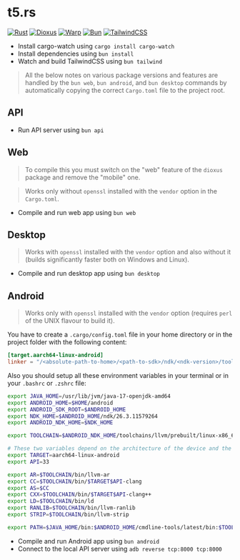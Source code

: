 # t5.rs

[![Rust](https://img.shields.io/badge/Rust-f75208?style=for-the-badge&logo=rust&logoColor=white)](https://www.rust-lang.org/)
[![Dioxus](https://img.shields.io/badge/Dioxus-00a8d6?style=for-the-badge&logo=rust)](https://dioxuslabs.com/)
[![Warp](https://img.shields.io/badge/Warp-1a202c?style=for-the-badge&logo=rust&logoColor=white)](https://github.com/seanmonstar/warp)
[![Bun](https://img.shields.io/badge/Bun-14151a?style=for-the-badge&logoColor=fbf0df&logo=bun)](https://bun.sh/)
[![TailwindCSS](https://img.shields.io/badge/TailwindCSS-38b2ac?style=for-the-badge&logo=tailwind-css&logoColor=white)](https://tailwindcss.com/)

- Install cargo-watch using `cargo install cargo-watch`
- Install dependencies using `bun install`
- Watch and build TailwindCSS using `bun tailwind`

>All the below notes on various package versions and features are handled by the `bun web`, `bun android`, and `bun desktop` commands by automatically copying the correct `Cargo.toml` file to the project root.

## API

- Run API server using `bun api`

## Web

> To compile this you must switch on the "web" feature of the `dioxus` package and remove the "mobile" one.

> Works only without `openssl` installed with the `vendor` option in the `Cargo.toml`.

- Compile and run web app using `bun web`

## Desktop

> Works with `openssl` installed with the `vendor` option and also without it (builds significantly faster both on Windows and Linux).

- Compile and run desktop app using `bun desktop`

## Android

> Works only with `openssl` installed with the `vendor` option (requires `perl` of the UNIX flavour to build it).

You have to create a `.cargo/config.toml` file in your home directory or in the project folder with the following content:

```toml
[target.aarch64-linux-android]
linker = "/<absolute-path-to-home>/<path-to-sdk>/ndk/<ndk-version>/toolchains/llvm/prebuilt/linux-x86_64/bin/aarch64-linux-android<api-version>-clang"
```

Also you should setup all these environment variables in your terminal or in your `.bashrc` or `.zshrc` file:

```sh
export JAVA_HOME=/usr/lib/jvm/java-17-openjdk-amd64
export ANDROID_HOME=$HOME/android
export ANDROID_SDK_ROOT=$ANDROID_HOME
export NDK_HOME=$ANDROID_HOME/ndk/26.3.11579264
export ANDROID_NDK_HOME=$NDK_HOME

export TOOLCHAIN=$ANDROID_NDK_HOME/toolchains/llvm/prebuilt/linux-x86_64

# These two variables depend on the architecture of the device and the API version you are targeting
export TARGET=aarch64-linux-android
export API=33

export AR=$TOOLCHAIN/bin/llvm-ar
export CC=$TOOLCHAIN/bin/$TARGET$API-clang
export AS=$CC
export CXX=$TOOLCHAIN/bin/$TARGET$API-clang++
export LD=$TOOLCHAIN/bin/ld
export RANLIB=$TOOLCHAIN/bin/llvm-ranlib
export STRIP=$TOOLCHAIN/bin/llvm-strip

export PATH=$JAVA_HOME/bin:$ANDROID_HOME/cmdline-tools/latest/bin:$TOOLCHAIN/bin:$NDK_HOME:$ANDROID_HOME/platform-tools:$ANDROID_HOME/tools:$ANDROID_HOME/tools/bin:$PATH
```

- Compile and run Android app using `bun android`
- Connect to the local API server using `adb reverse tcp:8000 tcp:8000`
